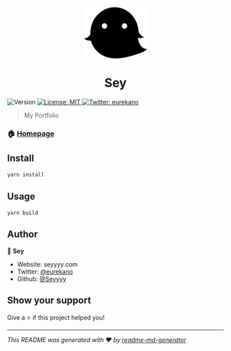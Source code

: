 <p align="center">
<img align="center" src="./static/icons/kyoryu.svg" alt="" title="icon" width="150px">
</p>
<h1 align="center">Sey</h1>
<p>
  <img alt="Version" src="https://img.shields.io/badge/version-1.0.0-blue.svg?cacheSeconds=2592000" />
  <a href="#" target="_blank">
    <img alt="License: MIT" src="https://img.shields.io/badge/License-MIT-yellow.svg" />
  </a>
  <a href="https://twitter.com/eurekano" target="_blank">
    <img alt="Twitter: eurekano" src="https://img.shields.io/twitter/follow/eurekano.svg?style=social" />
  </a>
</p>

> My Portfolio

### 🏠 [Homepage](seyyyy.com)

## Install

```sh
yarn install
```

## Usage

```sh
yarn build
```

## Author

👤 **Sey**

- Website: seyyyy.com
- Twitter: [@eurekano](https://twitter.com/eurekano)
- Github: [@Seyyyy](https://github.com/Seyyyy)

## Show your support

Give a ⭐️ if this project helped you!

---

_This README was generated with ❤️ by [readme-md-generator](https://github.com/kefranabg/readme-md-generator)_
